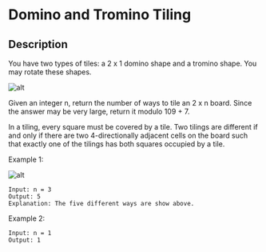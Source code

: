 # Domino and Tromino Tiling
## Description

You have two types of tiles: a 2 x 1 domino shape and a tromino shape. You may rotate these shapes.

![alt](https://assets.leetcode.com/uploads/2021/07/15/lc-domino.jpg)

Given an integer n, return the number of ways to tile an 2 x n board. Since the answer may be very large, return it modulo 109 + 7.

In a tiling, every square must be covered by a tile. Two tilings are different if and only if there are two 4-directionally adjacent cells on the board such that exactly one of the tilings has both squares occupied by a tile.


Example 1:

![alt](https://assets.leetcode.com/uploads/2021/07/15/lc-domino1.jpg)
```
Input: n = 3
Output: 5
Explanation: The five different ways are show above.
```

Example 2:

```
Input: n = 1
Output: 1
```
